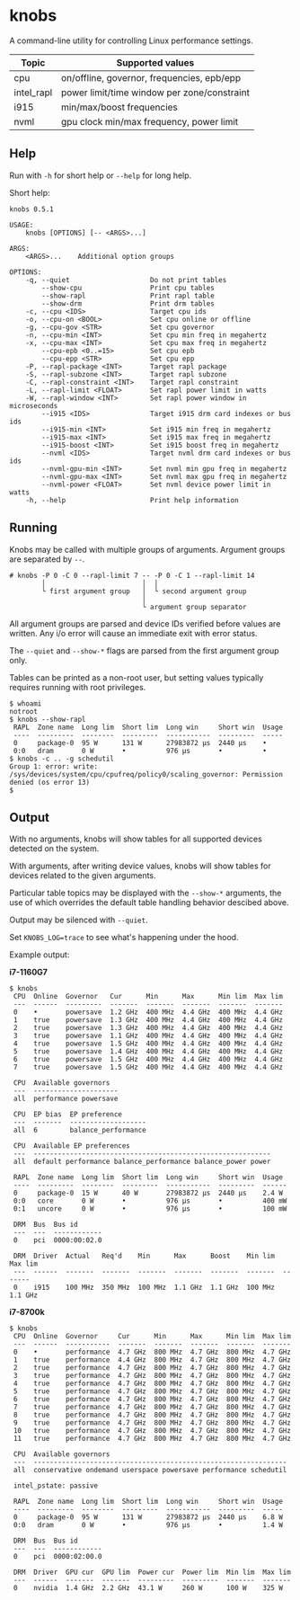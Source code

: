 # knobs

A command-line utility for controlling Linux performance settings.

| Topic        | Supported values                            |
| ------------ | ------------------------------------------- |
| cpu          | on/offline, governor, frequencies, epb/epp  |
| intel_rapl   | power limit/time window per zone/constraint |
| i915         | min/max/boost frequencies                   |
| nvml         | gpu clock min/max frequency, power limit    |

## Help

Run with `-h` for short help or `--help` for long help.

Short help:
```
knobs 0.5.1

USAGE:
    knobs [OPTIONS] [-- <ARGS>...]

ARGS:
    <ARGS>...    Additional option groups

OPTIONS:
    -q, --quiet                    Do not print tables
        --show-cpu                 Print cpu tables
        --show-rapl                Print rapl table
        --show-drm                 Print drm tables
    -c, --cpu <IDS>                Target cpu ids
    -o, --cpu-on <BOOL>            Set cpu online or offline
    -g, --cpu-gov <STR>            Set cpu governor
    -n, --cpu-min <INT>            Set cpu min freq in megahertz
    -x, --cpu-max <INT>            Set cpu max freq in megahertz
        --cpu-epb <0..=15>         Set cpu epb
        --cpu-epp <STR>            Set cpu epp
    -P, --rapl-package <INT>       Target rapl package
    -S, --rapl-subzone <INT>       Target rapl subzone
    -C, --rapl-constraint <INT>    Target rapl constraint
    -L, --rapl-limit <FLOAT>       Set rapl power limit in watts
    -W, --rapl-window <INT>        Set rapl power window in microseconds
        --i915 <IDS>               Target i915 drm card indexes or bus ids
        --i915-min <INT>           Set i915 min freq in megahertz
        --i915-max <INT>           Set i915 max freq in megahertz
        --i915-boost <INT>         Set i915 boost freq in megahertz
        --nvml <IDS>               Target nvml drm card indexes or bus ids
        --nvml-gpu-min <INT>       Set nvml min gpu freq in megahertz
        --nvml-gpu-max <INT>       Set nvml max gpu freq in megahertz
        --nvml-power <FLOAT>       Set nvml device power limit in watts
    -h, --help                     Print help information
```

## Running

Knobs may be called with multiple groups of arguments. Argument groups
are separated by `--`.
```
# knobs -P 0 -C 0 --rapl-limit 7 -- -P 0 -C 1 --rapl-limit 14
        │                        │  │
        └ first argument group   │  └ second argument group
                                 │
                                 └ argument group separator
```
All argument groups are parsed and device IDs verified before values are
written. Any i/o error will cause an immediate exit with error status.

The `--quiet` and `--show-*` flags are parsed from the first argument group only.

Tables can be printed as a non-root user, but setting values typically
requires running with root privileges.

```
$ whoami
notroot
$ knobs --show-rapl
 RAPL  Zone name  Long lim  Short lim  Long win     Short win  Usage
 ----  ---------  --------  ---------  -----------  ---------  -----
 0     package-0  95 W      131 W      27983872 μs  2440 μs    •
 0:0   dram       0 W       •          976 μs       •          •
$ knobs -c .. -g schedutil
Group 1: error: write: /sys/devices/system/cpu/cpufreq/policy0/scaling_governor: Permission denied (os error 13)
$
```

## Output

With no arguments, knobs will show tables for all supported devices detected on the system.

With arguments, after writing device values, knobs will show tables for devices related to
the given arguments.

Particular table topics may be displayed with the `--show-*` arguments, the use of which
overrides the default table handling behavior descibed above.

Output may be silenced with `--quiet`.

Set `KNOBS_LOG=trace` to see what's happening under the hood.

Example output:

**i7-1160G7**
```
$ knobs
 CPU  Online  Governor   Cur      Min      Max      Min lim  Max lim
 ---  ------  ---------  -------  -------  -------  -------  -------
 0    •       powersave  1.2 GHz  400 MHz  4.4 GHz  400 MHz  4.4 GHz
 1    true    powersave  1.3 GHz  400 MHz  4.4 GHz  400 MHz  4.4 GHz
 2    true    powersave  1.3 GHz  400 MHz  4.4 GHz  400 MHz  4.4 GHz
 3    true    powersave  1.1 GHz  400 MHz  4.4 GHz  400 MHz  4.4 GHz
 4    true    powersave  1.5 GHz  400 MHz  4.4 GHz  400 MHz  4.4 GHz
 5    true    powersave  1.4 GHz  400 MHz  4.4 GHz  400 MHz  4.4 GHz
 6    true    powersave  1.5 GHz  400 MHz  4.4 GHz  400 MHz  4.4 GHz
 7    true    powersave  1.5 GHz  400 MHz  4.4 GHz  400 MHz  4.4 GHz

 CPU  Available governors
 ---  ---------------------
 all  performance powersave

 CPU  EP bias  EP preference
 ---  -------  -------------------
 all  6        balance_performance

 CPU  Available EP preferences
 ---  -----------------------------------------------------------
 all  default performance balance_performance balance_power power

 RAPL  Zone name  Long lim  Short lim  Long win     Short win  Usage
 ----  ---------  --------  ---------  -----------  ---------  ------
 0     package-0  15 W      40 W       27983872 μs  2440 μs    2.4 W
 0:0   core       0 W       •          976 μs       •          400 mW
 0:1   uncore     0 W       •          976 μs       •          100 mW

 DRM  Bus  Bus id
 ---  ---  ------------
 0    pci  0000:00:02.0

 DRM  Driver  Actual   Req'd    Min      Max      Boost    Min lim  Max lim
 ---  ------  -------  -------  -------  -------  -------  -------  -------
 0    i915    100 MHz  350 MHz  100 MHz  1.1 GHz  1.1 GHz  100 MHz  1.1 GHz
```

**i7-8700k**
```
$ knobs
 CPU  Online  Governor     Cur      Min      Max      Min lim  Max lim
 ---  ------  -----------  -------  -------  -------  -------  -------
 0    •       performance  4.7 GHz  800 MHz  4.7 GHz  800 MHz  4.7 GHz
 1    true    performance  4.4 GHz  800 MHz  4.7 GHz  800 MHz  4.7 GHz
 2    true    performance  4.7 GHz  800 MHz  4.7 GHz  800 MHz  4.7 GHz
 3    true    performance  4.7 GHz  800 MHz  4.7 GHz  800 MHz  4.7 GHz
 4    true    performance  4.7 GHz  800 MHz  4.7 GHz  800 MHz  4.7 GHz
 5    true    performance  4.7 GHz  800 MHz  4.7 GHz  800 MHz  4.7 GHz
 6    true    performance  4.7 GHz  800 MHz  4.7 GHz  800 MHz  4.7 GHz
 7    true    performance  4.7 GHz  800 MHz  4.7 GHz  800 MHz  4.7 GHz
 8    true    performance  4.7 GHz  800 MHz  4.7 GHz  800 MHz  4.7 GHz
 9    true    performance  4.7 GHz  800 MHz  4.7 GHz  800 MHz  4.7 GHz
 10   true    performance  4.7 GHz  800 MHz  4.7 GHz  800 MHz  4.7 GHz
 11   true    performance  4.7 GHz  800 MHz  4.7 GHz  800 MHz  4.7 GHz

 CPU  Available governors
 ---  ---------------------------------------------------------------
 all  conservative ondemand userspace powersave performance schedutil

 intel_pstate: passive

 RAPL  Zone name  Long lim  Short lim  Long win     Short win  Usage
 ----  ---------  --------  ---------  -----------  ---------  -----
 0     package-0  95 W      131 W      27983872 μs  2440 μs    6.8 W
 0:0   dram       0 W       •          976 μs       •          1.4 W

 DRM  Bus  Bus id
 ---  ---  ------------
 0    pci  0000:02:00.0

 DRM  Driver  GPU cur  GPU lim  Power cur  Power lim  Min lim  Max lim
 ---  ------  -------  -------  ---------  ---------  -------  -------
 0    nvidia  1.4 GHz  2.2 GHz  43.1 W     260 W      100 W    325 W
```